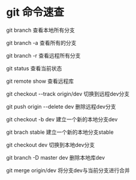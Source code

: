 # git 命令速查

git branch                      查看本地所有分支

git branch -a                   查看所有的分支

git branch -r                   查看远程所有分支

git status                      查看当前状态

git remote show                 查看远程库

git checkout --track origin/dev 切换到远程dev分支

git push origin --delete dev    删除远程dev分支

git checkout -b dev             建立一个新的本地分支dev

git brach stable                建立一个新的本地分支stable

git checkout dev                切换到本地dev分支

git branch -D master dev        删除本地库dev

git merge origin/dev            将分支dev与当前分支进行合并


